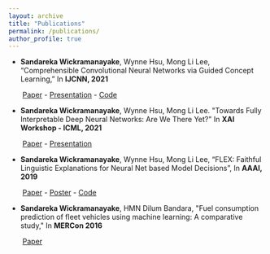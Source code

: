 ```yaml
---
layout: archive
title: "Publications"
permalink: /publications/
author_profile: true
---
```


*	**Sandareka Wickramanayake**, Wynne Hsu, Mong Li Lee, “Comprehensible Convolutional Neural Networks via Guided Concept Learning,” In **IJCNN, 2021**

&nbsp;&nbsp;&nbsp;&nbsp;&nbsp;&nbsp; [Paper](https://ieeexplore.ieee.org/document/9534269) - [Presentation](https://www.youtube.com/watch?v=vK4vti_pUMg&t=40s) - [Code](https://www.github.com/sandareka/CCNN)
*	**Sandareka Wickramanayake**, Wynne Hsu, Mong Li Lee. "Towards Fully Interpretable Deep Neural Networks: Are We There Yet?" In **XAI Workshop - ICML, 2021**

&nbsp;&nbsp;&nbsp;&nbsp;&nbsp;&nbsp; [Paper](https://arxiv.org/abs/2106.13164) - [Presentation](https://www.youtube.com/watch?v=KI7qsGNc9sM&t=1s)
*	**Sandareka Wickramanayake**, Wynne Hsu, Mong Li Lee, “FLEX: Faithful Linguistic Explanations for Neural Net based Model Decisions”, In **AAAI, 2019**

&nbsp;&nbsp;&nbsp;&nbsp;&nbsp;&nbsp; [Paper](https://ojs.aaai.org//index.php/AAAI/article/view/4100) - [Poster](/images/Poster-22Jan.pdf) - [Code](https://www.github.com/sandareka/FLEX) 

* **Sandareka Wickramanayake**, HMN Dilum Bandara, "Fuel consumption prediction of fleet vehicles using machine learning: A comparative study," In **MERCon 2016**

&nbsp;&nbsp;&nbsp;&nbsp;&nbsp;&nbsp; [Paper](https://ieeexplore.ieee.org/abstract/document/7480121)

